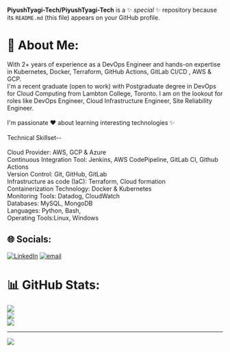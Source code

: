 
**PiyushTyagi-Tech/PiyushTyagi-Tech** is a ✨ _special_ ✨ repository because its `README.md` (this file) appears on your GitHub profile.
# 💫 About Me:
With 2+ years of experience as a DevOps Engineer  and hands-on expertise in Kubernetes, Docker, Terraform, GitHub Actions, GitLab CI/CD , AWS & GCP.<br>I'm a recent graduate (open to work) with Postgraduate degree in DevOps for Cloud Computing from Lambton College, Toronto.  I am on the lookout for roles like DevOps Engineer, Cloud Infrastructure Engineer, Site Reliability Engineer. <br><br>I'm passionate ❤️ about learning  interesting technologies ✨<br><br>Technical Skillset-- <br><br>Cloud Provider: AWS, GCP & Azure                        <br>Continuous Integration Tool: Jenkins, AWS CodePipeline, GitLab CI, Github Actions<br>Version Control: Git, GitHub, GitLab<br>Infrastructure as code (IaC): Terraform, Cloud formation<br>Containerization Technology: Docker & Kubernetes <br>Monitoring Tools: Datadog, CloudWatch <br>Databases: MySQL, MongoDB<br>Languages: Python, Bash, <br>Operating Tools:Linux, Windows


## 🌐 Socials:
[![LinkedIn](https://img.shields.io/badge/LinkedIn-%230077B5.svg?logo=linkedin&logoColor=white)](https://linkedin.com/in/piyushtyagi8085) [![email](https://img.shields.io/badge/Email-D14836?logo=gmail&logoColor=white)](mailto:Piyushtyagi8085@gmail.com) 
# 📊 GitHub Stats:
![](https://github-readme-stats.vercel.app/api?username=piyushtyagi-Tech&theme=dark&hide_border=false&include_all_commits=false&count_private=false)<br/>
![](https://nirzak-streak-stats.vercel.app/?user=piyushtyagi-Tech&theme=dark&hide_border=false)<br/>
![](https://github-readme-stats.vercel.app/api/top-langs/?username=piyushtyagi-Tech&theme=dark&hide_border=false&include_all_commits=false&count_private=false&layout=compact)

---
[![](https://visitcount.itsvg.in/api?id=piyushtyagi-Tech&icon=0&color=0)](https://visitcount.itsvg.in)

